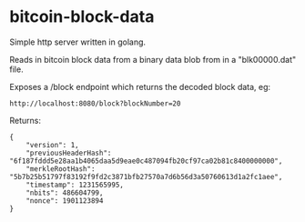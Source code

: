 # bitcoin-block-data

Simple http server written in golang.

Reads in bitcoin block data from a binary data blob from in a "blk00000.dat" file.

Exposes a /block endpoint which returns the decoded block data, eg:

`http://localhost:8080/block?blockNumber=20`

Returns:

```
{
    "version": 1,
    "previousHeaderHash": "6f187fddd5e28aa1b4065daa5d9eae0c487094fb20cf97ca02b81c8400000000",
    "merkleRootHash": "5b7b25b51797f83192f9fd2c3871bfb27570a7d6b56d3a50760613d1a2fc1aee",
    "timestamp": 1231565995,
    "nbits": 486604799,
    "nonce": 1901123894
}
```
